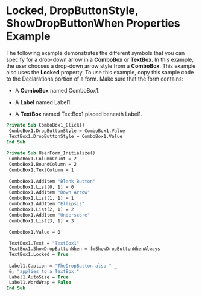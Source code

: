 
# Locked, DropButtonStyle, ShowDropButtonWhen Properties Example

The following example demonstrates the different symbols that you can specify for a drop-down arrow in a  **ComboBox** or **TextBox**. In this example, the user chooses a drop-down arrow style from a **ComboBox**. This example also uses the **Locked** property. To use this example, copy this sample code to the Declarations portion of a form. Make sure that the form contains:



- A  **ComboBox** named ComboBox1.
    
- A  **Label** named Label1.
    
- A  **TextBox** named TextBox1 placed beneath Label1.
    




```vb
Private Sub ComboBox1_Click() 
 ComboBox1.DropButtonStyle = ComboBox1.Value 
 TextBox1.DropButtonStyle = ComboBox1.Value 
End Sub 
 
Private Sub UserForm_Initialize() 
 ComboBox1.ColumnCount = 2 
 ComboBox1.BoundColumn = 2 
 ComboBox1.TextColumn = 1 
 
 ComboBox1.AddItem "Blank Button" 
 ComboBox1.List(0, 1) = 0 
 ComboBox1.AddItem "Down Arrow" 
 ComboBox1.List(1, 1) = 1 
 ComboBox1.AddItem "Ellipsis" 
 ComboBox1.List(2, 1) = 2 
 ComboBox1.AddItem "Underscore" 
 ComboBox1.List(3, 1) = 3 
 
 ComboBox1.Value = 0 
 
 TextBox1.Text = "TextBox1" 
 TextBox1.ShowDropButtonWhen = fmShowDropButtonWhenAlways 
 TextBox1.Locked = True 
 
 Label1.Caption = "TheDropButton also " _ 
 &; "applies to a TextBox." 
 Label1.AutoSize = True 
 Label1.WordWrap = False 
End Sub
```

